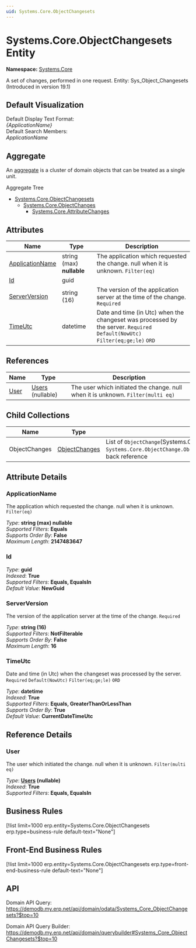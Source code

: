 ```yaml
---
uid: Systems.Core.ObjectChangesets
---
```

# Systems.Core.ObjectChangesets Entity

**Namespace:** [Systems.Core](Systems.Core.md)  

A set of changes, performed in one request. Entity: Sys_Object_Changesets (Introduced in version 19.1)

## Default Visualization
Default Display Text Format:  
_{ApplicationName}_  
Default Search Members:  
_ApplicationName_  

## Aggregate
An [aggregate](https://docs.erp.net/tech/advanced/concepts/aggregates.html) is a cluster of domain objects that can be treated as a single unit.  

Aggregate Tree  
* [Systems.Core.ObjectChangesets](Systems.Core.ObjectChangesets.md)  
  * [Systems.Core.ObjectChanges](Systems.Core.ObjectChanges.md)  
    * [Systems.Core.AttributeChanges](Systems.Core.AttributeChanges.md)  

## Attributes

| Name | Type | Description |
| ---- | ---- | --- |
| [ApplicationName](Systems.Core.ObjectChangesets.md#applicationname) | string (max) __nullable__ | The application which requested the change. null when it is unknown. `Filter(eq)` 
| [Id](Systems.Core.ObjectChangesets.md#id) | guid |  
| [ServerVersion](Systems.Core.ObjectChangesets.md#serverversion) | string (16) | The version of the application server at the time of the change. `Required` 
| [TimeUtc](Systems.Core.ObjectChangesets.md#timeutc) | datetime | Date and time (in Utc) when the changeset was processed by the server. `Required` `Default(NowUtc)` `Filter(eq;ge;le)` `ORD` 

## References

| Name | Type | Description |
| ---- | ---- | --- |
| [User](Systems.Core.ObjectChangesets.md#user) | [Users](Systems.Security.Users.md) (nullable) | The user which initiated the change. null when it is unknown. `Filter(multi eq)` |

## Child Collections

| Name | Type | Description |
| ---- | ---- | --- |
| ObjectChanges | [ObjectChanges](Systems.Core.ObjectChanges.md) | List of `ObjectChange`(Systems.Core.ObjectChanges.md) child objects, based on the `Systems.Core.ObjectChange.ObjectChangeset`(Systems.Core.ObjectChanges.md#objectchangeset) back reference 


## Attribute Details

### ApplicationName

The application which requested the change. null when it is unknown. `Filter(eq)`

_Type_: **string (max) __nullable__**  
_Supported Filters_: **Equals**  
_Supports Order By_: **False**  
_Maximum Length_: **2147483647**  

### Id

_Type_: **guid**  
_Indexed_: **True**  
_Supported Filters_: **Equals, EqualsIn**  
_Default Value_: **NewGuid**  

### ServerVersion

The version of the application server at the time of the change. `Required`

_Type_: **string (16)**  
_Supported Filters_: **NotFilterable**  
_Supports Order By_: **False**  
_Maximum Length_: **16**  

### TimeUtc

Date and time (in Utc) when the changeset was processed by the server. `Required` `Default(NowUtc)` `Filter(eq;ge;le)` `ORD`

_Type_: **datetime**  
_Indexed_: **True**  
_Supported Filters_: **Equals, GreaterThanOrLessThan**  
_Supports Order By_: **True**  
_Default Value_: **CurrentDateTimeUtc**  


## Reference Details

### User

The user which initiated the change. null when it is unknown. `Filter(multi eq)`

_Type_: **[Users](Systems.Security.Users.md) (nullable)**  
_Indexed_: **True**  
_Supported Filters_: **Equals, EqualsIn**  



## Business Rules

[!list limit=1000 erp.entity=Systems.Core.ObjectChangesets erp.type=business-rule default-text="None"]

## Front-End Business Rules

[!list limit=1000 erp.entity=Systems.Core.ObjectChangesets erp.type=front-end-business-rule default-text="None"]

## API

Domain API Query:
<https://demodb.my.erp.net/api/domain/odata/Systems_Core_ObjectChangesets?$top=10>

Domain API Query Builder:
<https://demodb.my.erp.net/api/domain/querybuilder#Systems_Core_ObjectChangesets?$top=10>

